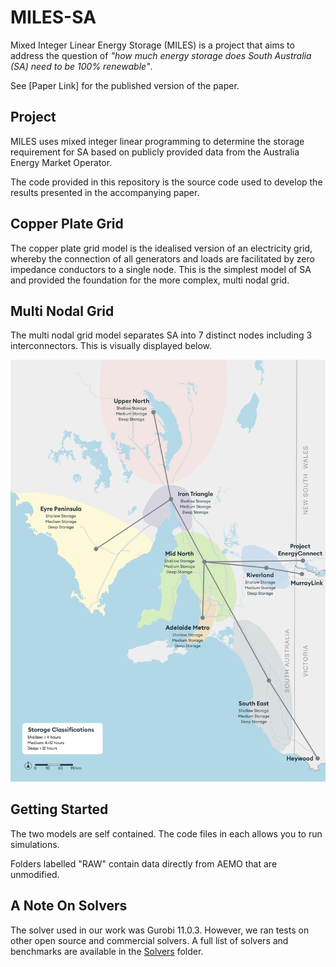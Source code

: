 # MILES-SA

Mixed Integer Linear Energy Storage (MILES) is a project that aims to address the question of <em>"how much energy storage does South Australia (SA) need to be 100% renewable"</em>.

See [Paper Link] for the published version of the paper.

## Project
MILES uses mixed integer linear programming to determine the storage requirement for SA based on publicly provided data from the Australia Energy Market Operator.

The code provided in this repository is the source code used to develop the results presented in the accompanying paper.

## Copper Plate Grid
The copper plate grid model is the idealised version of an electricity grid, whereby the connection of all generators and loads are facilitated by zero impedance conductors to a single node. This is the simplest model of SA and provided the foundation for the more complex, multi nodal grid.

## Multi Nodal Grid
The multi nodal grid model separates SA into 7 distinct nodes including 3 interconnectors. This is visually displayed below.

![SA Split](/Plots/SA_regional_transmission.png)

## Getting Started
The two models are self contained. The code files in each allows you to run simulations.

Folders labelled "RAW" contain data directly from AEMO that are unmodified.

## A Note On Solvers
The solver used in our work was Gurobi 11.0.3. However, we ran tests on other open source and commercial solvers. A full list of solvers and benchmarks are available in the [Solvers](/Solvers) folder.
